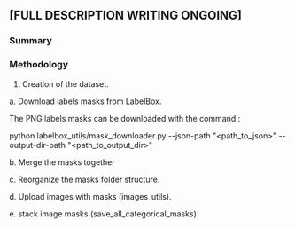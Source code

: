 ## [FULL DESCRIPTION WRITING ONGOING]

### Summary

### Methodology

1. Creation of the dataset.

a. Download labels masks from LabelBox.

The PNG labels masks can be downloaded with the command : 

python labelbox_utils/mask_downloader.py --json-path "<path_to_json>" --output-dir-path "<path_to_output_dir>"

b. Merge the masks together

c. Reorganize the masks folder structure.

d. Upload images with masks (images_utils).

e. stack image masks (save_all_categorical_masks)
